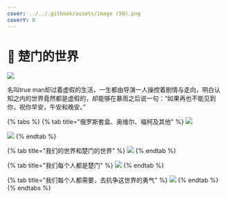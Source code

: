 ```yaml
---
cover: ../../.gitbook/assets/image (50).png
coverY: 0
---
```


# 🚪 楚门的世界

![](<../../.gitbook/assets/image (103).png>)

名叫true man却过着虚假的生活，一生都由导演一人操控着剧情与走向，明白认知之内的世界竟然都是虚假的，却能够在暴雨之后说一句：“如果再也不能见到你，祝你早安，午安和晚安。”

{% tabs %}
{% tab title="俄罗斯套盒、奥维尔、福柯及其他" %}
![](<../../.gitbook/assets/image (56).png>)

![](<../../.gitbook/assets/image (71).png>)
{% endtab %}

{% tab title="我们的世界和楚门的世界" %}
![](<../../.gitbook/assets/image (124).png>)
{% endtab %}

{% tab title="我们每个人都是楚门" %}
![](<../../.gitbook/assets/image (110).png>)
{% endtab %}

{% tab title="我们每个人都需要，去抗争这世界的勇气" %}
![](<../../.gitbook/assets/image (63).png>)
{% endtab %}
{% endtabs %}
